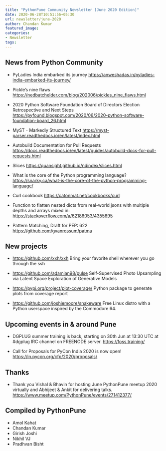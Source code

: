 ```yaml
---
title: "PythonPune Community Newsletter [June 2020 Edition]"
date: 2020-06-28T10:51:56+05:30
url: newsletter/june-2020
author: Chandan Kumar
featured_image:
categories:
- Newsletter
tags:
---
```


## News from Python Community

* PyLadies India embarked its journey 
  https://anweshadas.in/pyladies-india-embarked-its-journey/

* Pickle’s nine flaws 
  https://nedbatchelder.com/blog/202006/pickles_nine_flaws.html

* 2020 Python Software Foundation Board of Directors Election Retrospective and Next Steps 
  https://pyfound.blogspot.com/2020/06/2020-python-software-foundation-board_26.html

* MyST - Markedly Structured Text 
  https://myst-parser.readthedocs.io/en/latest/index.html

 * Autobuild Documentation for Pull Requests 
   https://docs.readthedocs.io/en/latest/guides/autobuild-docs-for-pull-requests.html

 * Slices 
   https://quansight.github.io/ndindex/slices.html

 * What is the core of the Python programming language? 
   https://snarky.ca/what-is-the-core-of-the-python-programming-language/

 * Curl cookbook
   https://catonmat.net/cookbooks/curl

 * Function to flatten nested dicts from real-world jsons with multiple depths and arrays mixed in:
   https://stackoverflow.com/a/62186053/4355695

 * Pattern Matching, Draft for PEP: 622 
   https://github.com/gvanrossum/patma

## New projects

* https://github.com/xxh/xxh 
  Bring your favorite shell wherever you go through the ssh

* https://github.com/adamian98/pulse 
  Self-Supervised Photo Upsampling via Latent Space Exploration of Generative Models

* https://pypi.org/project/plot-coverage/ 
  Python package to generate plots from coverage report

* https://github.com/joshiemoore/snakeware 
  Free Linux distro with a Python userspace inspired by the Commodore 64.

## Upcoming events in & around Pune

* DGPLUG summer training is back, starting on 30th Jun at 13:30 UTC at
  #dgplug IRC channel on FREENODE server. 
  https://foss.training/

* Call for Proposals for PyCon India 2020 is now open! 
  https://in.pycon.org/cfp/2020/proposals/

## Thanks

* Thank you Vishal & Bhavin for hosting June PythonPune meetup 2020 virtually and
  Abhijeet & Ankit for delivering talks. 
  https://www.meetup.com/PythonPune/events/271412377/

## Compiled by PythonPune

* Amol Kahat
* Chandan Kumar
* Girish Joshi
* Nikhil VJ
* Pradhvan Bisht
